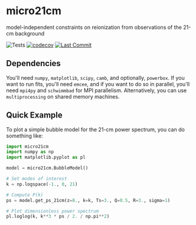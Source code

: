 # micro21cm

model-independent constraints on reionization from observations of the 21-cm background

![Tests](https://github.com/mirochaj/micro21cm/actions/workflows/test_suite.yaml/badge.svg) [![codecov](https://codecov.io/gh/mirochaj/micro21cm/branch/main/graph/badge.svg?token=18ZMZEUWPW)](https://codecov.io/gh/mirochaj/micro21cm) [![Last Commit](https://img.shields.io/github/last-commit/mirochaj/micro21cm)](https://img.shields.io/github/last-commit/mirochaj/micro21cm)

## Dependencies

You'll need `numpy`, `matplotlib`, `scipy`, `camb`, and optionally, `powerbox`. If you want to run fits, you'll need `emcee`, and if you want to do so in parallel, you'll need `mpi4py` and `schwimmbad` for MPI parallelism. Alternatively, you can use `multiprocessing` on shared memory machines.

## Quick Example

To plot a simple bubble model for the 21-cm power spectrum, you can do something
like:

```python
import micro21cm
import numpy as np
import matplotlib.pyplot as pl

model = micro21cm.BubbleModel()

# Set modes of interest
k = np.logspace(-1., 0, 21)

# Compute P(k)
ps = model.get_ps_21cm(z=8., k=k, Ts=3., Q=0.5, R=3., sigma=1)

# Plot dimensionless power spectrum
pl.loglog(k, k**3 * ps / 2. / np.pi**2)
```
